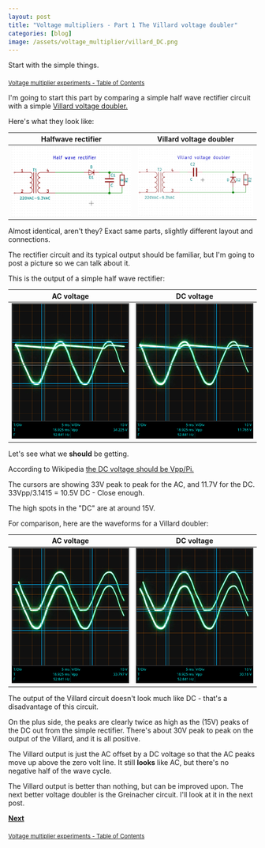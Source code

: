 ```yaml
---
layout: post
title: "Voltage multipliers - Part 1 The Villard voltage doubler"
categories: [blog]
image: /assets/voltage_multiplier/villard_DC.png
--- 
```


Start with the simple things.

<sub>[Voltage multiplier experiments - Table of Contents](2-voltagemultiplier-toc)</sub>

I'm going to start this part by comparing a simple half wave rectifier circuit with a simple [Villard voltage doubler.](https://en.wikipedia.org/wiki/Voltage_doubler#Villard_circuit)

Here's what they look like:

|Halfwave rectifier|Villard voltage doubler|
|---------|---------|
|![Half wave rectifier.](/assets/voltage_multiplier/halfwave_rectifier.png)|![Villard voltage doubler.](/assets/voltage_multiplier/villard_doubler.png)|

Almost identical, aren't they?  Exact same parts, slightly different layout and connections.

The rectifier circuit and its typical output should be familiar, but I'm going to post a picture so we can talk about it.

This is the output of a simple half wave rectifier:

|AC voltage|DC voltage|
|----------|----------|
|![Rectifier voltage AC](/assets/voltage_multiplier/halfwaverectifier_AC.png)|![Rectifier voltage DC](/assets/voltage_multiplier/halfwaverectifier_DC.png)|

Let's see what we **should** be getting.

According to Wikipedia [the DC voltage should be Vpp/Pi.](https://en.wikipedia.org/wiki/Rectifier#Half-wave_rectification)

The cursors are showing 33V peak to peak for the AC, and 11.7V for the DC.  
33Vpp/3.1415 = 10.5V DC - Close enough.

The high spots in the "DC" are at around 15V.

For comparison, here are the waveforms for a Villard doubler:

|AC voltage|DC voltage|
|----------|----------|
|![Rectifier voltage AC](/assets/voltage_multiplier/villard_AC.png)|![Rectifier voltage DC](/assets/voltage_multiplier/villard_DC.png)|

The output of the Villard circuit doesn't look much like DC - that's a disadvantage of this circuit.

On the plus side, the peaks are clearly twice as high as the (15V) peaks of the DC out from the simple rectifier.  There's about 30V peak to peak on the output of the Villard, and it is all positive.

The Villard output is just the AC offset by a DC voltage so that the AC peaks move up above the zero volt line.  It still **looks** like AC, but there's no negative half of the wave cycle.

The Villard output is better than nothing, but can be improved upon.  The next better voltage doubler is the Greinacher circuit.  I'll look at it in the next post.

[**Next**](diode-capacitors-volts-pt2)

<sub>[Voltage multiplier experiments - Table of Contents](2-voltagemultiplier-toc)</sub>
